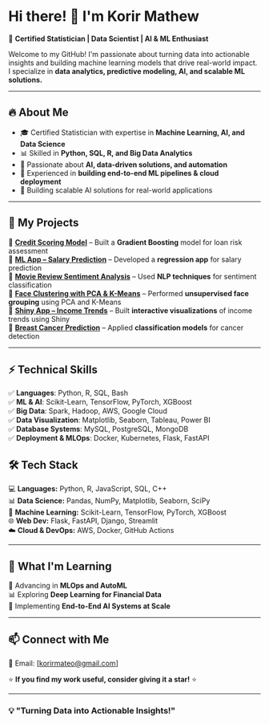 # Hi there! 👋 I'm Korir Mathew

🚀 **Certified Statistician | Data Scientist | AI & ML Enthusiast**  

Welcome to my GitHub! I'm passionate about turning data into actionable insights and building machine learning models that drive real-world impact. I specialize in **data analytics, predictive modeling, AI, and scalable ML solutions.**  

---

## 🔥 About Me  

- 🎓 Certified Statistician with expertise in **Machine Learning, AI, and Data Science**  
- 📊 Skilled in **Python, SQL, R, and Big Data Analytics**  
- 🤖 Passionate about **AI, data-driven solutions, and automation**  
- 🔬 Experienced in **building end-to-end ML pipelines & cloud deployment**  
- 🚀 Building scalable AI solutions for real-world applications  

---

## 📂 My Projects

🔹 [**Credit Scoring Model**](https://github.com/MK3685/loan-approval) – Built a **Gradient Boosting** model for loan risk assessment  
🔹 [**ML App – Salary Prediction**](https://github.com/MK3685/ml-app-salaryprediction) – Developed a **regression app** for salary prediction  
🔹 [**Movie Review Sentiment Analysis**](https://github.com/MK3685/movie-review-sentiment) – Used **NLP techniques** for sentiment classification  
🔹 [**Face Clustering with PCA & K-Means**](https://github.com/MK3685/face-clustering-pca-kmeans) – Performed **unsupervised face grouping** using PCA and K-Means  
🔹 [**Shiny App – Income Trends**](https://github.com/MK3685/Shiny-apps-Income-Trends) – Built **interactive visualizations** of income trends using Shiny  
🔹 [**Breast Cancer Prediction**](https://github.com/MK3685/breast-cancer-prediction) – Applied **classification models** for cancer detection



---

## ⚡ Technical Skills  

✅ **Languages**: Python, R, SQL, Bash  
✅ **ML & AI**: Scikit-Learn, TensorFlow, PyTorch, XGBoost  
✅ **Big Data**: Spark, Hadoop, AWS, Google Cloud  
✅ **Data Visualization**: Matplotlib, Seaborn, Tableau, Power BI  
✅ **Database Systems**: MySQL, PostgreSQL, MongoDB  
✅ **Deployment & MLOps**: Docker, Kubernetes, Flask, FastAPI  

## 🛠️ Tech Stack  
💻 **Languages:** Python, R, JavaScript, SQL, C++  
📊 **Data Science:** Pandas, NumPy, Matplotlib, Seaborn, SciPy  
🤖 **Machine Learning:** Scikit-Learn, TensorFlow, PyTorch, XGBoost  
🌐 **Web Dev:** Flask, FastAPI, Django, Streamlit  
☁️ **Cloud & DevOps:** AWS, Docker, GitHub Actions  

---

## 🌱 What I'm Learning  

🚀 Advancing in **MLOps and AutoML**  
📊 Exploring **Deep Learning for Financial Data**  
🎯 Implementing **End-to-End AI Systems at Scale**  

---

## 📫 Connect with Me  
📧 Email: [korirmateo@gmail.com]


⭐ **If you find my work useful, consider giving it a star!** ⭐ 

---

### **💡 "Turning Data into Actionable Insights!"**  
